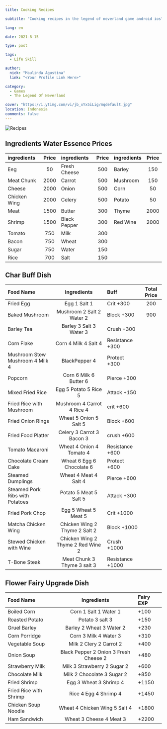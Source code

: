 ```yaml
---
title: Cooking Recipes

subtitle: "Cooking recipes in the legend of neverland game android ios"

lang: en

date: 2021-8-15

type: post

tags:
  - Life Skill

author:
  nick: "Maulinda Agustina"
  link: "<Your Profile Link Here>"

category:
  - Games
  - The Legend Of Neverland

cover: "https://i.ytimg.com/vi/jb_xYx5iLig/mqdefault.jpg"
location: Indonesia
comments: false
---
```


  <!-- toc -->
  
<!-- [![603TF.png](https://i.im.ge/2021/08/15/603TF.png)](https://im.ge/i/603TF) -->
![Recipes](https://user-images.githubusercontent.com/12471057/132800836-32af1b73-bbb0-4af1-8a7c-dd96ee02cb3c.png)
  
  ## Ingredients Water Essence Prices
  
| ingredients | Price | ingredients | Price | ingredients | Price |
| :--- | :---: | :--- | :---: | :--- | :---: |
| Eeg | 50 | Fresh Cheese | 500 | Barley | 150 |
| Meat Chunk | 2000 | Carrot | 500 | Mushroom | 150 |
| Cheese | 2000 | Onion | 500 | Corn | 50 |
| Chicken Wing | 2000 | Celery | 500 | Potato | 50 |
| Meat | 1500 | Butter | 300 | Thyme | 2000 |
| Shrimp | 1500 | Black Pepper | 300 | Red Wine | 2000 |
| Tomato | 750 | Milk | 300 |
| Bacon | 750 | Wheat | 300 |
| Sugar | 750 | Water | 150 |
| Rice | 700 | Salt | 150 |

  ## Char Buff Dish
  
| Food Name | Ingredients | Buff | Total Price |
| :--- | :---: | :--- | :---: |
| Fried Egg | Egg 1 Salt 1 | Crit +300 | 200 |
| Baked Mushroom | Mushroom 2 Salt 2 Water 2 | Block +300 | 900 |
| Barley Tea | Barley 3 Salt 3 Water 3 | Crush +300 |
| Corn Flake | Corn 4 Milk 4 Salt 4 | Resistance +300 |
| Mushroom Stew Mushroom 4 Milk 4 | BlackPepper 4 | Protect +300 |
| Popcorn | Corn 6 Milk 6 Butter 6 | Pierce +300 |
| Mixed Fried Rice | Egg 5 Potato 5 Rice 5 | Attack +150 |
| Fried Rice with Mushroom | Mushroom 4 Carrot 4 Rice 4 | crit +600 |
| Fried Onion Rings | Wheat 5 Onion 5 Salt 5 | Block +600 |
| Fried Food Platter | Celery 3 Carrot 3 Bacon 3 | crush +600 |
| Tomato Macaroni | Wheat 4 Onion 4 Tomato 4 | Resistance +600 |
| Chocolate Cream Cake | Wheat 6 Egg 6 Chocolate 6 | Protect +600 |
| Steamed Dumplings | Wheat 4 Meat 4 Salt 4 | Pierce +600 |
| Steamed Pork Ribs with Potatoes | Potato 5 Meat 5 Salt 5 | Attack +300 |
| Fried Pork Chop | Egg 5 Wheat 5 Meat 5 | Crit +1000 |
| Matcha Chicken Wing | Chicken Wing 2 Thyme 2 Salt 2 | Block +1000 |
| Stewed Chicken with Wine | Chicken Wing 2 Thyme 2 Red Wine 2 | Crush +1000 |
| T-Bone Steak | Meat Chunk 3 Thyme 3 salt 3 | Resistance +1000 |

  ## Flower Fairy Upgrade Dish
  
| Food Name | Ingredients | Fairy EXP |
| :--- | :---: | :--- |
| Boiled Corn | Corn 1 Salt 1 Water 1 | +100 | 350
| Roasted Potato | Potato 3 salt 3 | +150 | 600
| Gruel Barley | Barley 2 Wheat 3 Water 2 | +230 |
| Corn Porridge | Corn 3 Milk 4 Water 3 | +310 |
| Vegetable Soup | Milk 2 Clery 2 Carrot 2 | +400 |
| Onion Soup | Black Pepper 2 Onion 3 Fresh Cheese 2 | +480 |
| Strawberry Milk | Milk 3 Strawberry 2 Sugar 2 | +600 |
| Chocolate Milk | Milk 2 Chocolate 3 Sugar 2 | +850 |
| Fried Shrimp | Egg 3 Wheat 3 Shrimp 4 | +1150 |
| Fried Rice with Shrimp | Rice 4 Egg 4 Shrimp 4 | +1450 |
| Chicken Soup Noodle | Wheat 4 Chicken Wing 5 Salt 4 | +1800 |
| Ham Sandwich | Wheat 3 Cheese 4 Meat 3 | +2200 |

